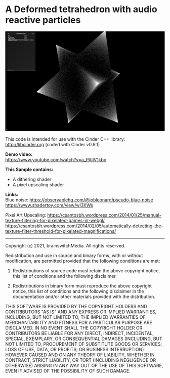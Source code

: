 # A Deformed tetrahedron with audio reactive particles

![dithering](https://github.com/brainswitchMedia/Cinder-Samples/blob/master/dithering/picreadme.jpg)

This code is intended for use with the Cinder C++ library: http://libcinder.org (coded with Cinder v0.9.1)

**Demo video:**  
https://www.youtube.com/watch?v=a_PAilV1kbo

**This Sample contains:**  
* A dithering shader
* A pixel upscaling shader

**Links:**  
Blue noise:
https://observablehq.com/@jobleonard/pseudo-blue-noise
https://www.shadertoy.com/view/wl3XWs

Pixel Art Upscaling:
https://csantosbh.wordpress.com/2014/01/25/manual-texture-filtering-for-pixelated-games-in-webgl/
https://csantosbh.wordpress.com/2014/02/05/automatically-detecting-the-texture-filter-threshold-for-pixelated-magnifications/

----------------------------------------------------------------------------------

Copyright (c) 2021, brainswitchMedia. All rights reserved.

Redistribution and use in source and binary forms, with or without
modification, are permitted provided that the following conditions are met:

1. Redistributions of source code must retain the above copyright notice, this
   list of conditions and the following disclaimer.

2. Redistributions in binary form must reproduce the above copyright notice,
   this list of conditions and the following disclaimer in the documentation
   and/or other materials provided with the distribution.

THIS SOFTWARE IS PROVIDED BY THE COPYRIGHT HOLDERS AND CONTRIBUTORS "AS IS"
AND ANY EXPRESS OR IMPLIED WARRANTIES, INCLUDING, BUT NOT LIMITED TO, THE
IMPLIED WARRANTIES OF MERCHANTABILITY AND FITNESS FOR A PARTICULAR PURPOSE ARE
DISCLAIMED. IN NO EVENT SHALL THE COPYRIGHT HOLDER OR CONTRIBUTORS BE LIABLE
FOR ANY DIRECT, INDIRECT, INCIDENTAL, SPECIAL, EXEMPLARY, OR CONSEQUENTIAL
DAMAGES (INCLUDING, BUT NOT LIMITED TO, PROCUREMENT OF SUBSTITUTE GOODS OR
SERVICES; LOSS OF USE, DATA, OR PROFITS; OR BUSINESS INTERRUPTION) HOWEVER
CAUSED AND ON ANY THEORY OF LIABILITY, WHETHER IN CONTRACT, STRICT LIABILITY,
OR TORT (INCLUDING NEGLIGENCE OR OTHERWISE) ARISING IN ANY WAY OUT OF THE USE
OF THIS SOFTWARE, EVEN IF ADVISED OF THE POSSIBILITY OF SUCH DAMAGE.
